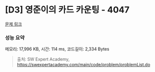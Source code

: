 # [D3] 영준이의 카드 카운팅 - 4047 

[문제 링크](https://swexpertacademy.com/main/code/problem/problemDetail.do?contestProbId=AWIsY84KEPMDFAWN) 

### 성능 요약

메모리: 17,996 KB, 시간: 114 ms, 코드길이: 2,334 Bytes



> 출처: SW Expert Academy, https://swexpertacademy.com/main/code/problem/problemList.do